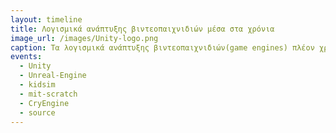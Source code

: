 ```yaml
---
layout: timeline 
title: Λογισμικά ανάπτυξης βιντεοπαιχνιδιών μέσα στα χρόνια
image_url: /images/Unity-logo.png
caption: Τα λογισμικά ανάπτυξης βιντεοπαιχνιδιών(game engines) πλέον χρησιμοποιούνται πάρα πολύ στην ανάπτυξη βιντεοπαιχνιδιών, από τους indie developers μέχρι και σε μεγάλες εταίρες, και είναι ένας από τους λόγους για το όλο και αυξανόμενο πλήθος βιντεοπαιχνιδιών στην αγορά.
events:
  - Unity
  - Unreal-Engine
  - kidsim
  - mit-scratch
  - CryEngine
  - source
---
```

